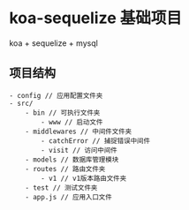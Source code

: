 # koa-sequelize 基础项目

koa + sequelize + mysql

## 项目结构

```
- config // 应用配置文件夹
- src/
    - bin // 可执行文件夹
        - www // 启动文件
    - middlewares // 中间件文件夹
        - catchError // 捕捉错误中间件
        - visit // 访问中间件
    - models // 数据库管理模块
    - routes // 路由文件夹
        - v1 // v1版本路由文件夹
    - test // 测试文件夹
    - app.js // 应用入口文件
```